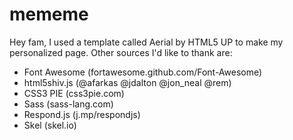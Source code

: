 # mememe
Hey fam, I used a template called Aerial by HTML5 UP to make my personalized page.
Other sources I'd like to thank are:
- Font Awesome (fortawesome.github.com/Font-Awesome)
- html5shiv.js (@afarkas @jdalton @jon_neal @rem)
- CSS3 PIE (css3pie.com)
- Sass (sass-lang.com)
- Respond.js (j.mp/respondjs)
- Skel (skel.io)
